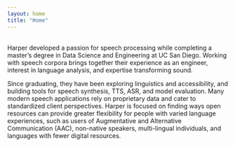 ```yaml
---
layout: home
title: "Home"
---
```


<br>
Harper developed a passion for speech processing while completing a master’s degree in Data Science and Engineering at UC San Diego. Working with speech corpora brings together their experience as an engineer, interest in language analysis, and expertise transforming sound.

Since graduating, they have been exploring linguistics and accessibility, and building tools for speech synthesis, TTS, ASR, and model evaluation. Many modern speech applications rely on proprietary data and cater to standardized client perspectives. Harper is focused on finding ways open resources can provide greater flexibility for people with varied language experiences, such as users of Augmentative and Alternative Communication (AAC), non-native speakers, multi-lingual individuals, and languages with fewer digital resources.
